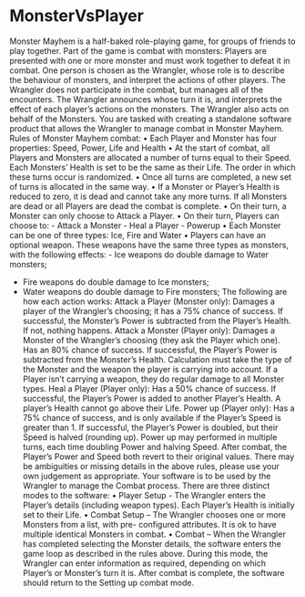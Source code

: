 # MonsterVsPlayer
Monster Mayhem is a half-baked role-playing game, for groups of friends to play together. 
Part of the game is combat with monsters: Players are presented with one or more monster and must work together to defeat it in combat. 
One person is chosen as the Wrangler, whose role is to describe the behaviour of monsters, and interpret the actions of other players. 
The Wrangler does not participate in the combat, but manages all of the encounters. 
The Wrangler announces whose turn it is, and interprets the effect of each player’s actions on the monsters. 
The Wrangler also acts on behalf of the Monsters. You are tasked with creating a standalone software product that allows the Wrangler to manage combat in Monster Mayhem.
Rules of Monster Mayhem combat: 
• Each Player and Monster has four properties: Speed, Power, Life and Health 
• At the start of combat, all Players and Monsters are allocated a number of turns equal to their Speed. 
Each Monsters’ Health is set to be the same as their Life. 
The order in which these turns occur is randomized. 
• Once all turns are completed, a new set of turns is allocated in the same way.
• If a Monster or Player’s Health is reduced to zero, it is dead and cannot take any more turns. If all Monsters are dead or all Players are dead the combat is complete.
• On their turn, a Monster can only choose to Attack a Player. 
• On their turn, Players can choose to: - Attack a Monster - Heal a Player - Powerup 
• Each Monster can be one of three types: Ice, Fire and Water • Players can have an optional weapon. 
These weapons have the same three types as monsters, with the following effects: - 
Ice weapons do double damage to Water monsters; 
- Fire weapons do double damage to Ice monsters; 
- Water weapons do double damage to Fire monsters; 
The following are how each action works: Attack a Player (Monster only): Damages a player of the Wrangler’s choosing; it has a 75% chance of success. If successful, the Monster’s Power is subtracted from the Player’s Health. If not, nothing happens. 
Attack a Monster (Player only): Damages a Monster of the Wrangler’s choosing (they ask the Player which one). Has an 80% chance of success. If successful, the Player’s Power is subtracted from the Monster’s Health. 
Calculation must take the type of the Monster and the weapon the player is carrying into account. 
If a Player isn’t carrying a weapon, they do regular damage to all Monster types. Heal a Player (Player only): Has a 50% chance of success. 
If successful, the Player’s Power is added to another Player’s Health. 
A player’s Health cannot go above their Life. Power up (Player only): Has a 75% chance of success, and is only available if the Player’s Speed is greater than 1. If successful, the Player’s Power is doubled, but their Speed is halved (rounding up). 
Power up may performed in multiple turns, each time doubling Power and halving Speed. 
After combat, the Player’s Power and Speed both revert to their original values. 
There may be ambiguities or missing details in the above rules, please use your own judgement as appropriate. Your software is to be used by the Wrangler to manage the Combat process.
There are three distinct modes to the software: • Player Setup - The Wrangler enters the Player’s details (including weapon types). Each Player’s Health is initially set to their Life. • Combat Setup – The Wrangler chooses one or more Monsters from a list, with pre- configured attributes. It is ok to have multiple identical Monsters in combat. • Combat – When the Wrangler has completed selecting the Monster details, the software enters the game loop as described in the rules above. During this mode, the Wrangler can enter information as required, depending on which Player’s or Monster’s turn it is. 
After combat is complete, the software should return to the Setting up combat mode.
